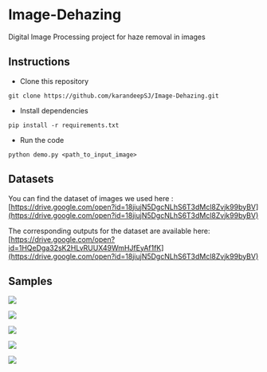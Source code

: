 # Image-Dehazing
Digital Image Processing project for haze removal in images

## Instructions
- Clone this repository  
```
git clone https://github.com/karandeepSJ/Image-Dehazing.git
```

- Install dependencies
```
pip install -r requirements.txt
```

- Run the code
```
python demo.py <path_to_input_image>
```

## Datasets
You can find the dataset of images we used here : [https://drive.google.com/open?id=18jiujN5DgcNLhS6T3dMcl8Zvjk99byBV](https://drive.google.com/open?id=18jiujN5DgcNLhS6T3dMcl8Zvjk99byBV)

The corresponding outputs for the dataset are available here: [https://drive.google.com/open?id=1HQeDga32sK2HLvRUUX49WmHJfEyAf1fK](https://drive.google.com/open?id=18jiujN5DgcNLhS6T3dMcl8Zvjk99byBV)

## Samples
![](https://lh4.googleusercontent.com/6Dbp2NgLLgfgGeCP8nb5JdnRG4FIuVfQFrUhciloaPINIOl8jNbnlXI_bqtklE7rydHSt4XS_Df1fQeMI88=w1855-h982)

![](https://lh3.googleusercontent.com/NGDEZHcLlm9DcmSK-Z9vY1RVf81uyldbmXPTi7yhR5iG29DU1ep9pufgcekK-U4e5vthqen8MBTdOOsoGCQ=w1855-h982)

![](https://lh4.googleusercontent.com/hCHZ4-t8EyxH3bbzeA4LhPBzFMOUcj65Hv3oTaUM1tsbnkyLpJ6ZHKuZ86y1u9ZSsTBZacti2iTzgyuR8RY=w1855-h982)

![](https://lh3.googleusercontent.com/NgeQqgAEG2_09qglxof0xTQ39CBI14cV1trb-HliH4ooxjxJZS4QbFKmVAMg46NrZBbEKdDRRk0MSP3DJC8=w1855-h982)

![](https://lh3.googleusercontent.com/nSY0K3d0lC7fVQxOCUMJ0bNHN7iwFb6uM_Izz-9RexNbOskWJXL4az3QOLNGnAAmTfQCD1rpYT8qFjHwmSg=w1855-h982)

